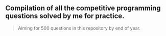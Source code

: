 ## Compilation of all the competitive programming questions solved by me for practice.
> Aiming for 500 questions in this repository by end of year.